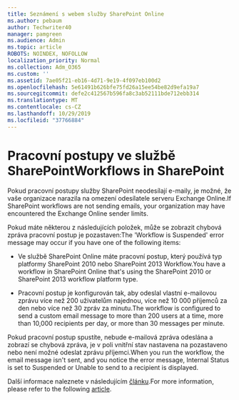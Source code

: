 ```yaml
---
title: Seznámení s webem služby SharePoint Online
ms.author: pebaum
author: Techwriter40
manager: pamgreen
ms.audience: Admin
ms.topic: article
ROBOTS: NOINDEX, NOFOLLOW
localization_priority: Normal
ms.collection: Adm_O365
ms.custom: ''
ms.assetid: 7ae05f21-eb16-4d71-9e19-4f097eb100d2
ms.openlocfilehash: 5e61491b626bfe75fd26a15ee54be82d9efa19a7
ms.sourcegitcommit: defe2c412567b596fa8c3ab52111bde712ebb314
ms.translationtype: MT
ms.contentlocale: cs-CZ
ms.lasthandoff: 10/29/2019
ms.locfileid: "37766884"
---
```

# <a name="workflows-in-sharepoint"></a><span data-ttu-id="55c50-102">Pracovní postupy ve službě SharePoint</span><span class="sxs-lookup"><span data-stu-id="55c50-102">Workflows in SharePoint</span></span>

<span data-ttu-id="55c50-103">Pokud pracovní postupy služby SharePoint neodesílají e-maily, je možné, že vaše organizace narazila na omezení odesílatele serveru Exchange Online.</span><span class="sxs-lookup"><span data-stu-id="55c50-103">If SharePoint workflows are not sending emails, your organization may have encountered the Exchange Online sender limits.</span></span>

<span data-ttu-id="55c50-104">Pokud máte některou z následujících položek, může se zobrazit chybová zpráva pracovní postup je pozastaven:</span><span class="sxs-lookup"><span data-stu-id="55c50-104">The 'Workflow is Suspended' error message may occur if you have one of the following items:</span></span>

- <span data-ttu-id="55c50-105">Ve službě SharePoint Online máte pracovní postup, který používá typ platformy SharePoint 2010 nebo SharePoint 2013 Workflow.</span><span class="sxs-lookup"><span data-stu-id="55c50-105">You have a workflow in SharePoint Online that's using the SharePoint 2010 or SharePoint 2013 workflow platform type.</span></span>

- <span data-ttu-id="55c50-106">Pracovní postup je konfigurován tak, aby odeslal vlastní e-mailovou zprávu více než 200 uživatelům najednou, více než 10 000 příjemců za den nebo více než 30 zpráv za minutu.</span><span class="sxs-lookup"><span data-stu-id="55c50-106">The workflow is configured to send a custom email message to more than 200 users at a time, more than 10,000 recipients per day, or more than 30 messages per minute.</span></span>

<span data-ttu-id="55c50-107">Pokud pracovní postup spustíte, nebude e-mailová zpráva odeslána a zobrazí se chybová zpráva, je v poli vnitřní stav nastavena na pozastaveno nebo není možné odeslat zprávu příjemci.</span><span class="sxs-lookup"><span data-stu-id="55c50-107">When you run the workflow, the email message isn't sent, and you notice the error message, Internal Status is set to Suspended or Unable to send to a recipient is displayed.</span></span>

<span data-ttu-id="55c50-108">Další informace naleznete v následujícím [článku](https://docs.microsoft.com/sharepoint/support/workflows/configured-workflow-fails-running).</span><span class="sxs-lookup"><span data-stu-id="55c50-108">For more information, please refer to the following [article](https://docs.microsoft.com/sharepoint/support/workflows/configured-workflow-fails-running).</span></span>

